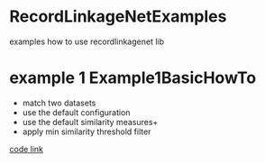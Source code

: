 # RecordLinkageNetExamples
examples how to use recordlinkagenet lib

# example 1 Example1BasicHowTo
* match two datasets
* use the default configuration
* use the default similarity measures+
* apply min similarity threshold filter 

[code link](Example1BasicHowTo\Example1BasicHowTo\Program.cs)
